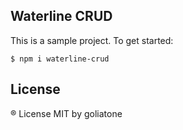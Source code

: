## Waterline CRUD

This is a sample project. To get started:

```
$ npm i waterline-crud
```

## License
® License MIT by goliatone

